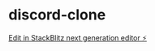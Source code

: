 # discord-clone

[Edit in StackBlitz next generation editor ⚡️](https://stackblitz.com/~/github.com/hinataOhyama/discord-clone)